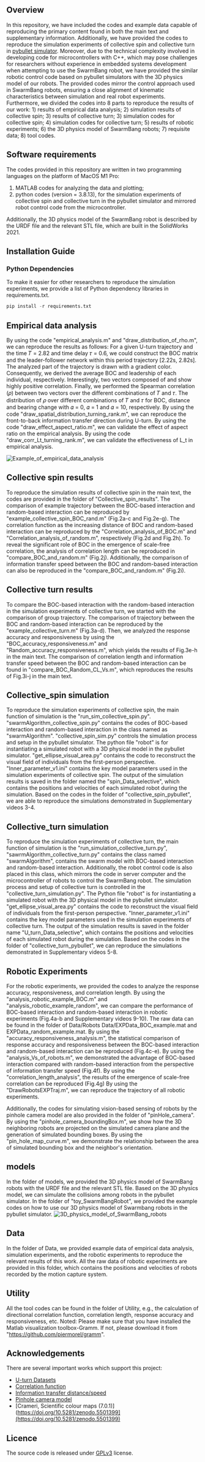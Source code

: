 ## Overview
In this repository, we have included the codes and example data capable of reproducing the primary content found in both the main text and supplementary information. 
Additionally, we have provided the codes to reproduce the simulation experiments of collective spin and collective turn in [pybullet simulator](https://github.com/bulletphysics/bullet3).
Moreover, due to the technical complexity involved in developing code for microcontrollers with C++, which may pose challenges for researchers without experience in embedded systems development when attempting to use the SwarmBang robot, we have provided the similar robotic control code based on pybullet simulators with the 3D physics model of our robots. 
The provided codes mirror the control approach used in SwarmBang robots, ensuring a close alignment of kinematic characteristics between simulation and real robot experiments.
Furthermore, we divided the codes into 8 parts to reproduce the results of our work: 1) results of empirical data analysis; 2) simulation results of collective spin; 3) results of collective turn; 3) simulation codes for collective spin; 4) simulation codes for collective turn; 5) results of robotic experiments; 6) the 3D physics model of SwarmBang robots; 7) requisite data; 8) tool codes.

## Software requirements

The codes provided in this repository are written in two programming languages on the platform of MacOS M1 Pro:

1.  MATLAB codes for analyzing the data and plotting;
2.  python codes (version = 3.8.13), for the simulation experiments of collective spin and collective turn in the pybullet simulator and mirrored robot control code from the microcontroller.

Additionally, the 3D physics model of the SwarmBang robot is described by the URDF file and the relevant STL file, which are built in the SolidWorks 2021.

## Installation Guide

### Python Dependencies

To make it easier for other researchers to reproduce the simulation experiments, we provide a list of Python dependency libraries in requirements.txt. 

```python
pip install -r requirements.txt 
```

## Empirical data analysis

By using the code "empirical\_analysis.m" and "draw\_distribution\_of\_rho.m", we can reproduce the results as follows: For a given U-turn trajectory and the time 𝑇 = 2.82 and time delay 𝜏 = 0.6, we could construct the BOC matrix and the leader-follower network within this period trajectory \[2.22s, 2.82s]. The analyzed part of the trajectory is drawn with a gradient color.
Consequently, we derived the average BOC and leadership of each individual, respectively. Interestingly, two vectors composed of  and  show highly positive correlation.
Finally, we performed the Spearman correlation (𝜌) between two vectors over the diﬀerent combinations of 𝑇 and 𝜏. The distribution of 𝜌 over diﬀerent combinations of 𝑇 and 𝜏 for BOC, distance and bearing change with 𝛼 = 0, 𝛼 = 1 and 𝛼 = 10, respectively.
By using the code "draw\_spatial\_distribution\_turning\_rank.m", we can reproduce the front-to-back information transfer direction during U-turn.
By using the code "draw\_effect\_aspect\_ratio.m", we can validate the effect of aspect ratio on the empirical analysis.
By using the code "draw\_corr\_Lt\_turning\_rank.m", we can validate the effectiveness of L\_t in empirical analysis.

![Example\_of\_empirical\_data\_analysis](empirical_data_analysis.png)

## Collective spin results

To reproduce the simulation results of collective spin in the main text, the codes are provided in the folder of "Collective\_spin\_results".
The comparison of example trajectory between the BOC-based interaction and random-based interaction can be reproduced by "example\_collective\_spin\_BOC\_rand.m" (Fig.2a-c and Fig.2e-g). 
The correlation function as the increasing distance of BOC and random-based interaction can be reproduced by the "Correlation\_analysis\_of\_BOC.m" and "Correlation\_analysis\_of\_random.m", respectively (Fig.2d and Fig.2h).
To reveal the significant role of BOC in the emergence of scale-free correlation, the analysis of correlation length can be reproduced in "compare\_BOC\_and\_random.m" (Fig.2j).
Additionally, the comparison of information transfer speed between the BOC and random-based interaction can also be reproduced in the "compare\_BOC\_and\_random.m" (Fig.2i).

## Collective turn results

To compare the BOC-based interaction with the random-based interaction in the simulation experiments of collective turn, we started with the comparison of group trajectory. The comparison of trajectory between the BOC and random-based interaction can be reproduced by the "example\_collective\_turn.m" (Fig.3a-d).
Then, we analyzed the response accuracy and responsiveness by using the "BOC\_accuracy\_responsiveness.m" and "Random\_accuracy\_responsiveness.m", which yields the results of Fig.3e-h in the main text.
The comparison of correlation length and information transfer speed between the BOC and random-based interaction can be found in "compare\_BOC\_Random\_CL\_Vs.m", which reproduces the results of Fig.3i-j in the main text.

## Collective\_spin simulation

To reproduce the simulation experiments of collective spin, the main function of simulation is the "run\_sim\_collective\_spin.py". "swarmAlgorithm\_collective\_spin.py" contains the codes of BOC-based interaction and random-based interaction in the class named as "swarmAlgorithm". "collective\_spin\_sim.py" controls the simulation process and setup in the pybullet simulator. The python file "robot" is for instantiating a simulated robot with a 3D physical model in the pybullet simulator. "get\_ellipse\_visual\_area.py" contains the code to reconstruct the visual field of individuals from the first-person perspective. "Inner\_parameter\_v1.ini" contains the key model parameters used in the simulation experiments of collective spin.
The output of the simulation results is saved in the folder named the "spin\_Data\_selective", which contains the positions and velocities of each simulated robot during the simulation. Based on the codes in the folder of "collective\_spin\_pybullet", we are able to reproduce the simulations demonstrated in Supplementary videos 3-4.

## Collective\_turn simulation

To reproduce the simulation experiments of collective turn, the main function of simulation is the "run\_simulation\_collective\_turn.py", "sawrmAlgorithm\_collective\_turn.py" contains the class named "swarmAlgorithm", contains the swarm model with BOC-based interaction and random-based interaction. Additionally, the robot control code is also placed in this class, which mirrors the code in server computer and the microcontroller of robots to control the SwarmBang robot. 
The simulation process and setup of collective turn is controlled in the "collective\_turn\_simulation.py".
The Python file "robot" is for instantiating a simulated robot with the 3D physical model in the pybullet simulator.
"get\_ellipse\_visual\_area.py" contains the code to reconstruct the visual field of individuals from the first-person perspective.
"Inner\_parameter\_v1.ini" contains the key model parameters used in the simulation experiments of collective turn.
The output of the simulation results is saved in the folder name "U\_turn\_Data\_selective", which contains the positions and velocities of each simulated robot during the simulation. Based on the codes in the folder of "collective\_turn\_pybullet", we can reproduce the simulations demonstrated in Supplementary videos 5-8.

## Robotic Experiments

For the robotic experiments, we provided the codes to analyze the response accuracy, responsiveness, and correlation length. By using the "analysis\_robotic\_example\_BOC.m" and "analysis\_robotic\_example\_random", we can compare the performance of BOC-based interaction and random-based interaction in robotic experiments (Fig.4a-b and Supplementary videos 9-10). The raw data can be found in the folder of Data/Robots Data/EXPData_BOC_example.mat and EXPData_random_example.mat. 
By using the "accuracy\_responsiveness\_analysis.m", the statistical comparison of response accuracy and responsiveness between the BOC-based interaction and random-based interaction can be reproduced (Fig.4c-e).
By using the "analysis\_Vs\_of\_robots.m", we demonstrated the advantage of BOC-based interaction compared with random-based interaction from the perspective of information transfer speed (Fig.4f).
By using the "correlation\_length\_analysis", the results of the emergence of scale-free correlation can be reproduced (Fig.4g)
By using the "DrawRobotsEXPTraj.m", we can reproduce the trajectory of all robotic experiments.

Additionally, the codes for simulating vision-based sensing of robots by the pinhole camera model are also provided in the folder of "pinHole_camera". By using the "pinhole_camera_boundingBox.m", we show how the 3D neighboring robots are projected on the simulated camera plane and the generation of simulated bounding boxes. By using the "pin_hole_map_curve.m", we demonstrate the relationship between the area of simulated bounding box and the neighbor's orientation. 


## models

In the folder of models, we provided the 3D physics model of SwarmBang robots with the URDF file and the relevant STL file. Based on the 3D physics model, we can simulate the collisions among robots in the pybullet simulator.
In the folder of "toy\_SwarmBangRobot", we provided the example codes on how to use our 3D physics model of  Swarmbang robots in the pybullet simulator.
![3D\_physics\_model\_of\_SwarmBang\_robots](3D_physics_model_of_SwarmBang_robots.jpg)

## Data

In the folder of Data, we provided example data of empirical data analysis, simulation experiments, and the robotic experiments to reproduce the relevant results of this work. All the raw data of robotic experiments are provided in this folder, which contains the positions and velocities of robots recorded by the motion capture system.

## Utility

All the tool codes can be found in the folder of Utility, e.g., the calculation of directional correlation function, correlation length, response accuracy and responsiveness, etc.
Noted: Please make sure that you have installed the Matlab visualization toolbox-Gramm. If not, please download it from "<https://github.com/piermorel/gramm>".

## Acknowledgements

There are several important works which support this project:

*   [U-turn Datasets](https://figshare.com/collections/Supplementary_material_from_Social_conformity_and_propagation_of_information_in_collective_U-turns_of_fish_schools_/4064339)
*   [Correlation function](https://www.nature.com/articles/s41467-019-13281-4#data-availability)
*   [Information transfer distance/speed](https://rs.figshare.com/collections/Supplementary_material_from_Collective_turns_in_jackdaw_flocks_kinematics_and_information_transfer_/4695539)
*   [Pinhole camera model](https://github.com/francelo/Visual-Servoing-IBVS-vs-PBVS)
*   [Crameri, Scientific colour maps (7.0.1)] (https://doi.org/10.5281/zenodo.5501399](https://doi.org/10.5281/zenodo.5501399)

## Licence

The source code is released under [GPLv3](https://www.gnu.org/licenses/) license.
